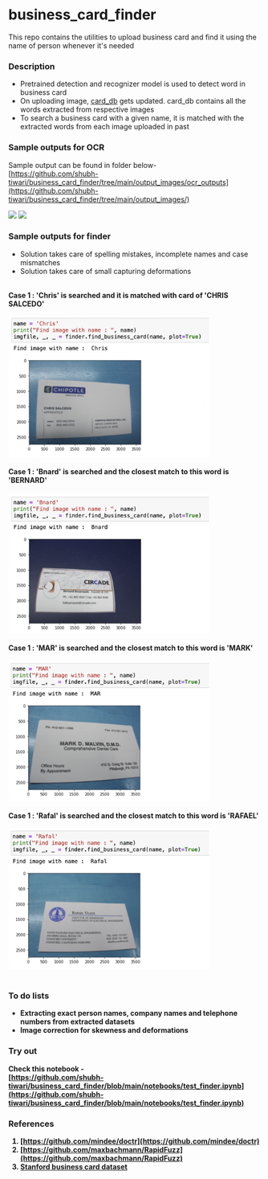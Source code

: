 # business_card_finder
This repo contains the utilities to upload business card and find it using the name of person whenever it's needed

### Description
- Pretrained detection and recognizer model is used to detect word in business card
- On uploading image, [card_db](https://github.com/shubh-tiwari/business_card_finder/blob/main/card_db/card_db.json) gets updated. card_db contains all the words extracted from respective images
- To search a business card with a given name, it is matched with the extracted words from each image uploaded in past

### Sample outputs for OCR
Sample output can be found in folder below- <br />
[https://github.com/shubh-tiwari/business_card_finder/tree/main/output_images/ocr_outputs](https://github.com/shubh-tiwari/business_card_finder/tree/main/output_images/)

<img src="https://github.com/shubh-tiwari/business_card_finder/blob/main/output_images/ocr_outputs/4.png" width="400"/> <img src="https://github.com/shubh-tiwari/business_card_finder/blob/main/output_images/ocr_outputs/3.png" width="400"/>

### Sample outputs for finder
- Solution takes care of spelling mistakes, incomplete names and case mismatches
- Solution takes care of small capturing deformations <br/><br/>

<b>Case 1 :<b/> 'Chris' is searched and it is matched with card of 'CHRIS SALCEDO'  <br/><br/>
<img src="https://github.com/shubh-tiwari/business_card_finder/blob/main/output_images/finder_outputs/img1.png" width="400"/> <br/><br/> 
<b>Case 1 :<b/> 'Bnard' is searched and the closest match to this word is 'BERNARD' <br/><br/> 
<img src="https://github.com/shubh-tiwari/business_card_finder/blob/main/output_images/finder_outputs/img2.png" width="400"/> <br/><br/> 
<b>Case 1 :<b/> 'MAR' is searched and the closest match to this word is 'MARK' <br/><br/>
<img src="https://github.com/shubh-tiwari/business_card_finder/blob/main/output_images/finder_outputs/img3.png" width="400"/> <br/><br/> 
<b>Case 1 :<b/> 'Rafal' is searched and the closest match to this word is 'RAFAEL' <br/><br/>
<img src="https://github.com/shubh-tiwari/business_card_finder/blob/main/output_images/finder_outputs/img4.png" width="400"/> <br/><br/> 

### To do lists
- Extracting exact person names, company names and telephone numbers from extracted datasets
- Image correction for skewness and deformations

### Try out
Check this notebook - <br/>
[https://github.com/shubh-tiwari/business_card_finder/blob/main/notebooks/test_finder.ipynb](https://github.com/shubh-tiwari/business_card_finder/blob/main/notebooks/test_finder.ipynb)

### References
1. [https://github.com/mindee/doctr](https://github.com/mindee/doctr)
2. [https://github.com/maxbachmann/RapidFuzz](https://github.com/maxbachmann/RapidFuzz)
3. [Stanford business card dataset](https://web.cs.wpi.edu/~claypool/mmsys-dataset/2011/stanford/mvs_images/business_cards.html)
